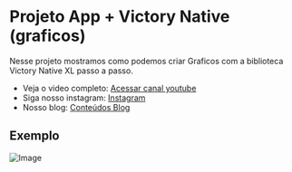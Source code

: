 # Projeto App + Victory Native (graficos)

Nesse projeto mostramos como podemos criar Graficos com a biblioteca Victory Native XL passo a passo.
- Veja o video completo: [Acessar canal youtube](https://www.youtube.com/@Sujeitoprogramador/videos)
- Siga nosso instagram: [Instagram](https://instagram.com/sujeitoprogramador)
- Nosso blog: [Conteúdos Blog](https://sujeitoprogramador.com/)


## Exemplo
![Image](https://i.imgur.com/tPPSeBZ.png)

